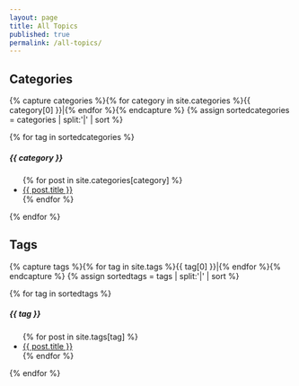 ```yaml
---
layout: page
title: All Topics
published: true
permalink: /all-topics/
---
```

<h2>Categories</h2>
{% capture categories %}{% for category in site.categories %}{{ category[0] }}|{% endfor %}{% endcapture %}
{% assign sortedcategories = categories | split:'|' | sort %}

{% for tag in sortedcategories %}
  <a name="{{ category }}"></a>
  <h5>{{ category }}</h5>
  <ul>
    {% for post in site.categories[category] %}
      <li><a href="{{ post.url }}">{{ post.title }}</a></li>
    {% endfor %}
  </ul>
{% endfor %}

<h2>Tags</h2>
{% capture tags %}{% for tag in site.tags %}{{ tag[0] }}|{% endfor %}{% endcapture %}
{% assign sortedtags = tags | split:'|' | sort %}

{% for tag in sortedtags %}
  <a name="{{ tag }}"></a>
  <h5>{{ tag }}</h5>
  <ul>
    {% for post in site.tags[tag] %}
      <li><a href="{{ post.url }}">{{ post.title }}</a></li>
    {% endfor %}
  </ul>
{% endfor %}